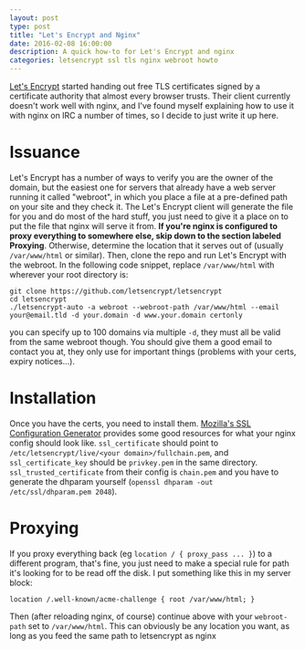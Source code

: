 ```yaml
---
layout: post
type: post
title: "Let's Encrypt and Nginx"
date: 2016-02-08 16:00:00
description: A quick how-to for Let's Encrypt and nginx
categories: letsencrypt ssl tls nginx webroot howto
---
```

[Let's Encrypt](https://letsencrypt.org) started handing out free TLS certificates signed by a
certificate authority that almost every browser trusts. Their client currently doesn't work well
with nginx, and I've found myself explaining how to use it with nginx on IRC a number of times, so
I decide to just write it up here.


# Issuance
Let's Encrypt has a number of ways to verify you are the owner of the domain, but the easiest one
for servers that already have a web server running it called "webroot", in which you place a
file at a pre-defined path on your site and they check it. The Let's Encrypt client will generate
the file for you and do most of the hard stuff, you just need to give it a place on to put the file
that nginx will serve it from. **If you're nginx is configured to proxy everything to somewhere
else, skip down to the section labeled Proxying**. Otherwise, determine the location that it serves out of (usually
`/var/www/html` or similar). Then, clone the repo and run Let's Encrypt with the webroot. In
the following code snippet, replace `/var/www/html` with wherever your root directory is:

```
git clone https://github.com/letsencrypt/letsencrypt
cd letsencrypt
./letsencrypt-auto -a webroot --webroot-path /var/www/html --email your@email.tld -d your.domain -d www.your.domain certonly
```

you can specify up to 100 domains via multiple `-d`, they must all be valid from the same webroot
though. You should give them a good email to contact you at, they only use for important things
(problems with your certs, expiry notices...).


# Installation
Once you have the certs, you need to install them. [Mozilla's SSL Configuration Generator](https://mozilla.github.io/server-side-tls/ssl-config-generator/)
provides some good resources for what your nginx config should look like. `ssl_certificate` should
point to `/etc/letsencrypt/live/<your domain>/fullchain.pem`, and `ssl_certificate_key` should be
`privkey.pem` in the same directory. `ssl_trusted_certificate` from their config is `chain.pem` and
you have to generate the dhparam yourself (`openssl dhparam -out /etc/ssl/dhparam.pem 2048`).

# Proxying
If you proxy everything back (eg `location / { proxy_pass ... }`) to a different program, that's
fine, you just need to make a special rule for path it's looking for to be read off the disk.
I put something like this in my server block:

```
location /.well-known/acme-challenge { root /var/www/html; }
```

Then (after reloading nginx, of course) continue above with your `webroot-path` set to `/var/www/html`.
This can obviously be any location you want, as long as you feed the same path to letsencrypt as nginx
